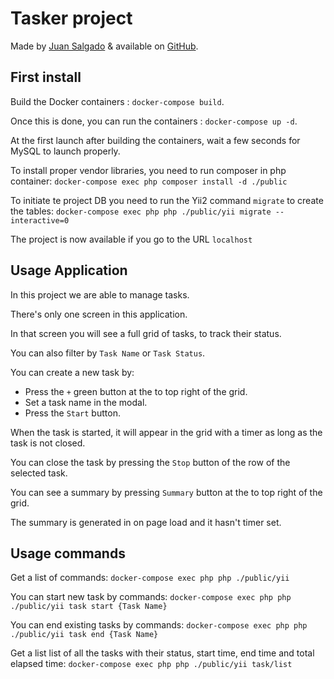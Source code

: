 # Tasker project



Made by [Juan Salgado](https://github.com/jsalgadovaquer) & available on [GitHub](https://github.com/jsalgadovaquer/tasker).

## First install

Build the Docker containers : `docker-compose build`.  

Once this is done, you can run the containers : `docker-compose up -d`.  

At the first launch after building the containers, wait a few seconds for MySQL to launch properly.  

To install proper vendor libraries, you need to run  composer in php container: `docker-compose exec php composer install -d ./public`

To initiate te project DB you need to run the Yii2 command `migrate` to create the tables: `docker-compose exec php php ./public/yii migrate --interactive=0`                     

The project is now available if you go to the URL `localhost`  

## Usage Application
In this project we are able to manage tasks.

There's only one screen in this application.

In that screen you will see a full grid of tasks, to track their status.

You can also filter by `Task Name` or `Task Status`.

You can create a new task by: 
* Press the `+` green button at the to top right of the grid.
* Set a task name in the modal.
* Press the `Start` button.

When the task is started, it will appear in the grid with a timer as long as the task is not closed.

You can close the task by pressing the `Stop` button of the row of the selected task.

You can see a summary by pressing `Summary` button at the to top right of the grid.

The summary is generated in on page load and it hasn't timer set. 

## Usage commands

Get a list of commands: `docker-compose exec php php ./public/yii`

You can start new task by commands: `docker-compose exec php php ./public/yii task start {Task Name}`

You can end existing tasks by commands: `docker-compose exec php php ./public/yii task end {Task Name}`

Get a list list of all the tasks with their status, start time, end time and total elapsed time: `docker-compose exec php php ./public/yii task/list`
    
